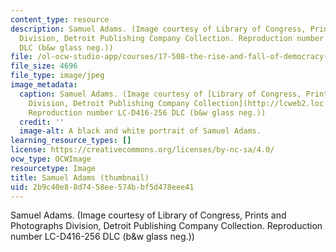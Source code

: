```yaml
---
content_type: resource
description: Samuel Adams. (Image courtesy of Library of Congress, Prints and Photographs
  Division, Detroit Publishing Company Collection. Reproduction number LC-D416-256
  DLC (b&w glass neg.))
file: /ol-ocw-studio-app/courses/17-508-the-rise-and-fall-of-democracy-regime-change-spring-2002/2b9c40e88d7458ee574bbf5d478eee41_17-508s02-th.jpg
file_size: 4696
file_type: image/jpeg
image_metadata:
  caption: Samuel Adams. (Image courtesy of [Library of Congress, Prints and Photographs
    Division, Detroit Publishing Company Collection](http://lcweb2.loc.gov/ammem/collections/touring/index.html).
    Reproduction number LC-D416-256 DLC (b&w glass neg.))
  credit: ''
  image-alt: A black and white portrait of Samuel Adams.
learning_resource_types: []
license: https://creativecommons.org/licenses/by-nc-sa/4.0/
ocw_type: OCWImage
resourcetype: Image
title: Samuel Adams (thumbnail)
uid: 2b9c40e8-8d74-58ee-574b-bf5d478eee41
---
```

Samuel Adams. (Image courtesy of Library of Congress, Prints and Photographs Division, Detroit Publishing Company Collection. Reproduction number LC-D416-256 DLC (b&w glass neg.))